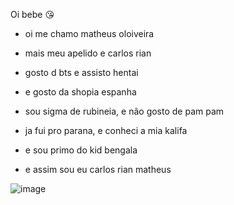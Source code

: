 Oi bebe 😘
- oi me chamo matheus oloiveira
 
- mais meu apelido e carlos rian

- gosto d bts e assisto hentai

- e gosto da shopia espanha

- sou sigma de rubineia, e não gosto de pam pam

- ja fui pro parana, e conheci a mia kalifa

- e sou primo do kid bengala

- e assim sou eu carlos rian matheus


![image](https://github.com/user-attachments/assets/cf2b001c-b346-47de-a800-c97ece4856be)

